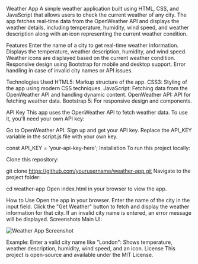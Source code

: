Weather App
A simple weather application built using HTML, CSS, and JavaScript that allows users to check the current weather of any city. The app fetches real-time data from the OpenWeather API and displays the weather details, including temperature, humidity, wind speed, and weather description along with an icon representing the current weather condition.

Features
Enter the name of a city to get real-time weather information.
Displays the temperature, weather description, humidity, and wind speed.
Weather icons are displayed based on the current weather condition.
Responsive design using Bootstrap for mobile and desktop support.
Error handling in case of invalid city names or API issues.

Technologies Used
HTML5: Markup structure of the app.
CSS3: Styling of the app using modern CSS techniques.
JavaScript: Fetching data from the OpenWeather API and handling dynamic content.
OpenWeather API: API for fetching weather data.
Bootstrap 5: For responsive design and components.

API Key
This app uses the OpenWeather API to fetch weather data. To use it, you'll need your own API key:

Go to OpenWeather API.
Sign up and get your API key.
Replace the API_KEY variable in the script.js file with your own key.

const API_KEY = 'your-api-key-here';
Installation
To run this project locally:

Clone this repository:

git clone https://github.com/yourusername/weather-app.git
Navigate to the project folder:

cd weather-app
Open index.html in your browser to view the app.

How to Use
Open the app in your browser.
Enter the name of the city in the input field.
Click the "Get Weather" button to fetch and display the weather information for that city.
If an invalid city name is entered, an error message will be displayed.
Screenshots
Main UI:

![Weather App Screenshot](Desktop/test1.jpeg)


Example:
Enter a valid city name like "London":
Shows temperature, weather description, humidity, wind speed, and an icon.
License
This project is open-source and available under the MIT License.
